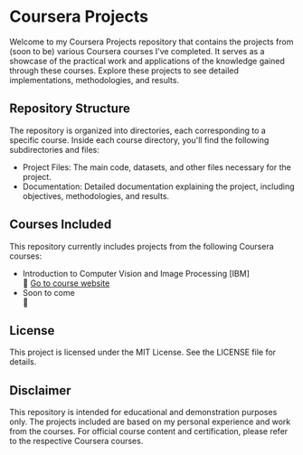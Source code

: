 # Coursera Projects
Welcome to my Coursera Projects repository that contains the projects from (soon to be) various Coursera courses I've completed. It serves as a showcase of the practical work and applications of the knowledge gained through these courses. Explore these projects to see detailed implementations, methodologies, and results.

## Repository Structure
The repository is organized into directories, each corresponding to a specific course. Inside each course directory, you'll find the following subdirectories and files:
- Project Files: The main code, datasets, and other files necessary for the project.
- Documentation: Detailed documentation explaining the project, including objectives, methodologies, and results.

## Courses Included
This repository currently includes projects from the following Coursera courses:
- Introduction to Computer Vision and Image Processing [IBM] <br/>
  🔗 [Go to course website](https://www.coursera.org/learn/introduction-computer-vision-watson-opencv)
- Soon to come <br/>
  🔗 

## License
This project is licensed under the MIT License. See the LICENSE file for details.

## Disclaimer
This repository is intended for educational and demonstration purposes only. The projects included are based on my personal experience and work from the courses. For official course content and certification, please refer to the respective Coursera courses.
